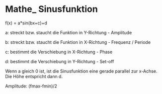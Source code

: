 # Mathe_ Sinusfunktion

f(x) = a*sin(bx+c)+d

a: streckt bzw. staucht die Funktion in Y-Richtung - Amplitude

b: streckt bzw. staucht die Funktion in X-Richtung - Frequenz / Periode

c: bestimmt die Verschiebung in X-Richtung - Phase

d: bestimmt die Verschiebung in Y-Richtung - Set-off

Wenn a gleich 0 ist, ist die Sinusfunktion eine gerade parallel zur x-Achse. Die Höhe entspricht dann d.

Amplitude: (fmax-fmin)/2